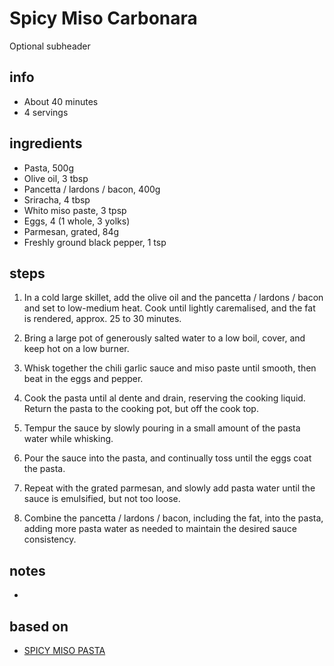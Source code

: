 # Spicy Miso Carbonara
Optional subheader

## info  
* About 40 minutes  
* 4 servings

## ingredients
* Pasta, 500g
* Olive oil, 3 tbsp
* Pancetta / lardons / bacon, 400g
* Sriracha, 4 tbsp
* Whito miso paste, 3 tpsp
* Eggs, 4 (1 whole, 3 yolks)
* Parmesan, grated, 84g
* Freshly ground black pepper, 1 tsp

## steps
1. In a cold large skillet, add the olive oil and the pancetta / lardons / bacon and set to low-medium heat. Cook until lightly caremalised, and the fat is rendered, approx. 25 to 30 minutes.

2. Bring a large pot of generously salted water to a low boil, cover, and keep hot on a low burner.

3. Whisk together the chili garlic sauce and miso paste until smooth, then beat in the eggs and pepper.

4. Cook the pasta until al dente and drain, reserving the cooking liquid. Return the pasta to the cooking pot, but off the cook top.

5. Tempur the sauce by slowly pouring in a small amount of the pasta water while whisking.

6. Pour the sauce into the pasta, and continually toss until the eggs coat the pasta.

7. Repeat with the grated parmesan, and slowly add pasta water until the sauce is emulsified, but not too loose.

8. Combine the pancetta / lardons / bacon, including the fat, into the pasta, adding more pasta water as needed to maintain the desired sauce consistency.

## notes  
* 

## based on  
* [SPICY MISO PASTA](https://cravingsbychrissyteigen.com/recipes/spicy-miso-spaghetti/)